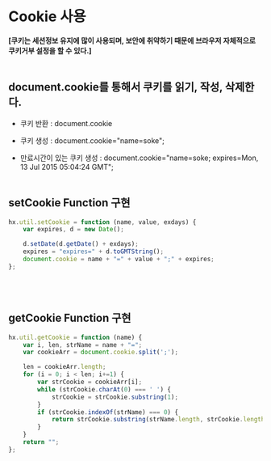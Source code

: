# Cookie 사용

**[쿠키는 세션정보 유지에 많이 사용되며, 보안에 취약하기 때문에 브라우저 자체적으로 쿠키거부 설정을 할 수 있다.]**
<br><br>
 
## document.cookie를 통해서 쿠키를 읽기, 작성, 삭제한다.

* 쿠키 반환 : document.cookie
        
* 쿠키 생성 : document.cookie="name=soke"; 
        
* 만료시간이 있는 쿠키 생성 : document.cookie="name=soke; expires=Mon, 13 Jul 2015 05:04:24 GMT";
<br><br>

## setCookie Function 구현

```js
hx.util.setCookie = function (name, value, exdays) {
    var expires, d = new Date();

    d.setDate(d.getDate() + exdays);
    expires = "expires=" + d.toGMTString();
    document.cookie = name + "=" + value + ";" + expires;
};
```
<br><br>
    
## getCookie Function 구현

```js
hx.util.getCookie = function (name) {
    var i, len, strName = name + "=";
    var cookieArr = document.cookie.split(';');

    len = cookieArr.length;
    for (i = 0; i < len; i+=1) {
        var strCookie = cookieArr[i];
        while (strCookie.charAt(0) === ' ') {
            strCookie = strCookie.substring(1);
        }
        if (strCookie.indexOf(strName) === 0) {
            return strCookie.substring(strName.length, strCookie.length);
        }
    }
    return "";
};
```